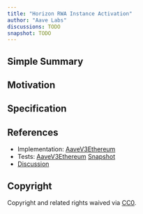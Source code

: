 ```yaml
---
title: "Horizon RWA Instance Activation"
author: "Aave Labs"
discussions: TODO
snapshot: TODO
---
```


## Simple Summary

## Motivation

## Specification

## References

- Implementation: [AaveV3Ethereum](https://github.com/bgd-labs/aave-proposals-v3/blob/main/src/20250812_AaveV3Ethereum_HorizonRWAInstanceActivation/AaveV3Ethereum_HorizonRWAInstanceActivation_20250812.sol)
- Tests: [AaveV3Ethereum](https://github.com/bgd-labs/aave-proposals-v3/blob/main/src/20250812_AaveV3Ethereum_HorizonRWAInstanceActivation/AaveV3Ethereum_HorizonRWAInstanceActivation_20250812.t.sol)
  [Snapshot](TODO)
- [Discussion](TODO)

## Copyright

Copyright and related rights waived via [CC0](https://creativecommons.org/publicdomain/zero/1.0/).

